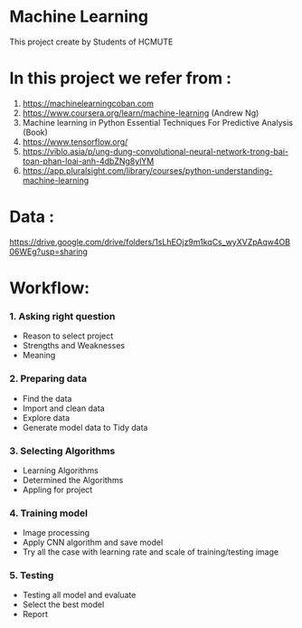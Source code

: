 # Machine Learning
This project create by Students of HCMUTE

# In this project we refer from :
1. https://machinelearningcoban.com
2. https://www.coursera.org/learn/machine-learning (Andrew Ng)
3. Machine learning in Python Essential Techniques For Predictive Analysis (Book)
4. https://www.tensorflow.org/
5. https://viblo.asia/p/ung-dung-convolutional-neural-network-trong-bai-toan-phan-loai-anh-4dbZNg8ylYM
6. https://app.pluralsight.com/library/courses/python-understanding-machine-learning

# Data :
https://drive.google.com/drive/folders/1sLhEOjz9m1kqCs_wyXVZpAqw4OB06WEg?usp=sharing

# Workflow:

### 1. Asking right question
  - Reason to select project
  - Strengths and Weaknesses
  - Meaning
### 2. Preparing data
  - Find the data
  - Import and clean data
  - Explore data 
  - Generate model data to Tidy data
  
### 3. Selecting Algorithms
  - Learning Algorithms
  - Determined the Algorithms
  - Appling for project
  
### 4. Training model
  - Image processing
  - Apply CNN algorithm and save model
  - Try all the case with learning rate and scale of training/testing image
### 5. Testing
  - Testing all model and evaluate
  - Select the best model
  - Report

